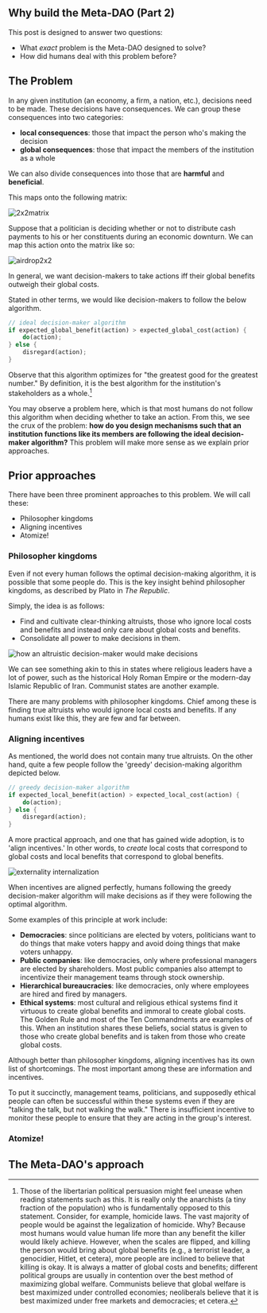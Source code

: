 ## Why build the Meta-DAO (Part 2)

This post is designed to answer two questions:
- What *exact* problem is the Meta-DAO designed to solve? 
- How did humans deal with this problem before?

## The Problem

In any given institution (an economy, a firm, a nation, etc.), decisions need to be made. These decisions have consequences. We can group these consequences into two categories:
- **local consequences**: those that impact the person who's making the decision
- **global consequences**: those that impact the members of the institution as a whole

We can also divide consequences into those that are **harmful** and **beneficial**.

This maps onto the following matrix:

![2x2matrix](media/decision2x2.excalidraw.png)

Suppose that a politician is deciding whether or not to distribute cash payments to his or her constituents during an economic downturn. We can map this action onto the matrix like so:

![airdrop2x2](media/airdrop2x2.excalidraw.png)

In general, we want decision-makers to take actions iff their global benefits outweigh their global costs. 

Stated in other terms, we would like decision-makers to follow the below algorithm.

```rust
// ideal decision-maker algorithm
if expected_global_benefit(action) > expected_global_cost(action) {
    do(action);
} else {
    disregard(action);
}
```

Observe that this algorithm optimizes for "the greatest good for the greatest number." By definition, it is the best algorithm for the institution's stakeholders as a whole.[^1]

You may observe a problem here, which is that most humans do not follow this algorithm when deciding whether to take an action. From this, we see the crux of the problem: **how do you design mechanisms such that an institution functions like its members are following the ideal decision-maker algorithm?** This problem will make more sense as we explain prior approaches.

## Prior approaches

There have been three prominent approaches to this problem. We will call these:
- Philosopher kingdoms 
- Aligning incentives 
- Atomize! 

### Philosopher kingdoms

Even if not every human follows the optimal decision-making algorithm, it is possible that some people do. This is the key insight behind philosopher kingdoms, as described by Plato in *The Republic*.

Simply, the idea is as follows:
- Find and cultivate clear-thinking altruists, those who ignore local costs and benefits and instead only care about global costs and benefits.
- Consolidate all power to make decisions in them.

![how an altruistic decision-maker would make decisions](media/altruistic-decision-maker.excalidraw.png)

We can see something akin to this in states where religious leaders have a lot of power, such as the historical Holy Roman Empire or the modern-day Islamic Republic of Iran. Communist states are another example.

There are many problems with philosopher kingdoms. Chief among these is finding true altruists who would ignore local costs and benefits. If any humans exist like this, they are few and far between.

### Aligning incentives

As mentioned, the world does not contain many true altruists. On the other hand, quite a few people follow the 'greedy' decision-making algorithm depicted below.

```rust
// greedy decision-maker algorithm
if expected_local_benefit(action) > expected_local_cost(action) {
    do(action);
} else {
    disregard(action);
}
```

A more practical approach, and one that has gained wide adoption, is to 'align incentives.' In other words, to *create* local costs that correspond to global costs and local benefits that correspond to global benefits.

![externality internalization](media/externality-internalization.excalidraw.png)

When incentives are aligned perfectly, humans following the greedy decision-maker algorithm will make decisions as if they were following the optimal algorithm. 

Some examples of this principle at work include:
- **Democracies**: since politicians are elected by voters, politicians want to do things that make voters happy and avoid doing things that make voters unhappy.
- **Public companies**: like democracies, only where professional managers are elected by shareholders. Most public companies also attempt to incentivize their management teams through stock ownership.
- **Hierarchical bureaucracies**: like democracies, only where employees are hired and fired by managers. 
- **Ethical systems**: most cultural and religious ethical systems find it virtuous to create global benefits and immoral to create global costs. The Golden Rule and most of the Ten Commandments are examples of this. When an institution shares these beliefs, social status is given to those who create global benefits and is taken from those who create global costs.

Although better than philosopher kingdoms, aligning incentives has its own list of shortcomings. The most important among these are information and incentives. 

To put it succinctly, management teams, politicians, and supposedly ethical people can often be successful within these systems even if they are "talking the talk, but not walking the walk." There is insufficient incentive to monitor these people to ensure that they are acting in the group's interest.

### Atomize!




## The Meta-DAO's approach



[^1]: Those of the libertarian political persuasion might feel unease when reading statements such as this. It is really only the anarchists (a tiny fraction of the population) who is fundamentally opposed to this statement. Consider, for example, homicide laws. The vast majority of people would be against the legalization of homicide. Why? Because most humans would value human life more than any benefit the killer would likely achieve. However, when the scales are flipped, and killing the person would bring about global benefits (e.g., a terrorist leader, a genocidier, Hitlet, et cetera), more people are inclined to believe that killing is okay. It is always a matter of global costs and benefits; different political groups are usually in contention over the best method of maximizing global welfare. Communists believe that global welfare is best maximized under controlled economies; neoliberals believe that it is best maximized under free markets and democracies; et cetera.